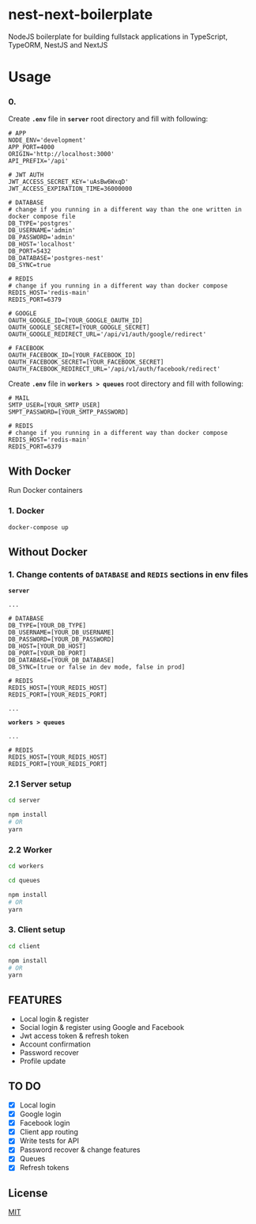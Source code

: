 # nest-next-boilerplate

NodeJS boilerplate for building fullstack applications in TypeScript, TypeORM, NestJS and NextJS

# Usage

###  0.
Create **``.env``** file in **``server``** root directory and fill with following:

```code
# APP
NODE_ENV='development'
APP_PORT=4000
ORIGIN='http://localhost:3000'
API_PREFIX='/api'

# JWT AUTH
JWT_ACCESS_SECRET_KEY='uAsBw6WxqD'
JWT_ACCESS_EXPIRATION_TIME=36000000

# DATABASE
# change if you running in a different way than the one written in docker compose file
DB_TYPE='postgres'
DB_USERNAME='admin'
DB_PASSWORD='admin'
DB_HOST='localhost'
DB_PORT=5432
DB_DATABASE='postgres-nest'
DB_SYNC=true

# REDIS
# change if you running in a different way than docker compose
REDIS_HOST='redis-main'
REDIS_PORT=6379

# GOOGLE
OAUTH_GOOGLE_ID=[YOUR_GOOGLE_OAUTH_ID]
OAUTH_GOOGLE_SECRET=[YOUR_GOOGLE_SECRET]
OAUTH_GOOGLE_REDIRECT_URL='/api/v1/auth/google/redirect'

# FACEBOOK
OAUTH_FACEBOOK_ID=[YOUR_FACEBOOK_ID]
OAUTH_FACEBOOK_SECRET=[YOUR_FACEBOOK_SECRET]
OAUTH_FACEBOOK_REDIRECT_URL='/api/v1/auth/facebook/redirect'
``` 
Create **``.env``** file in **``workers > queues``** root directory and fill with following:

```code
# MAIL
SMTP_USER=[YOUR_SMTP_USER]
SMPT_PASSWORD=[YOUR_SMTP_PASSWORD]

# REDIS
# change if you running in a different way than docker compose
REDIS_HOST='redis-main'
REDIS_PORT=6379
``` 

## With Docker
Run Docker containers

### 1. Docker
```bash
docker-compose up 
```

## Without Docker
### 1. Change contents of ``DATABASE`` and ``REDIS`` sections in env files
**``server``**
```code
...

# DATABASE
DB_TYPE=[YOUR_DB_TYPE]
DB_USERNAME=[YOUR_DB_USERNAME]
DB_PASSWORD=[YOUR_DB_PASSWORD]
DB_HOST=[YOUR_DB_HOST]
DB_PORT=[YOUR_DB_PORT]
DB_DATABASE=[YOUR_DB_DATABASE]
DB_SYNC=[true or false in dev mode, false in prod]

# REDIS
REDIS_HOST=[YOUR_REDIS_HOST]
REDIS_PORT=[YOUR_REDIS_PORT]

...
```

**``workers > queues``**
```code
...

# REDIS
REDIS_HOST=[YOUR_REDIS_HOST]
REDIS_PORT=[YOUR_REDIS_PORT]
```
### 2.1 Server setup
```bash
cd server 
```
```bash
npm install 
# OR 
yarn
```

### 2.2 Worker
```bash
cd workers 
```
```bash
cd queues 
```
```bash
npm install 
# OR 
yarn
```

### 3. Client setup
```bash
cd client 
```
```bash
npm install 
# OR 
yarn
```

## FEATURES
- Local login & register
- Social login & register using Google and Facebook
- Jwt access token & refresh token
- Account confirmation
- Password recover
- Profile update

## TO DO
- [x] Local login
- [x] Google login
- [x] Facebook login
- [x] Client app routing
- [x] Write tests for API
- [x] Password recover & change features
- [x] Queues
- [x] Refresh tokens

## License
[MIT](https://choosealicense.com/licenses/mit/)
